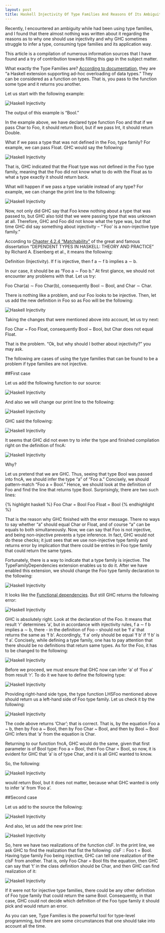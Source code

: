 ```yaml
---
layout: post
title: Haskell Injectivity Of Type Families And Reasons Of Its Ambiguity
---
```


Recently, I encountered an ambiguity while had been using type families, and I found that there almost nothing was written about it regarding the reasons as to why one should use injectivity and why GHC sometimes struggle to infer a type, consuming type families and its application way.

This article is a compilation of numerous information sources that I have found and a try of contribution towards filling this gap in the subject matter.

What exactly the Type Families are? [According to documentation]( https://wiki.haskell.org/GHC/Type_families), they are “a Haskell extension supporting ad-hoc overloading of data types.” They can be considered as a function on types. That is, you pass to the function some type and it returns you another.

Let us start with the following example:

![Haskell Injectivity](/images/haskell-injectivity-1.png "Haskell Injectivity")

The output of this example is “Bool.”

In the example above, we have declared type function Foo and that if we pass Char to Foo, it should return Bool, but if we pass Int, it should return Double.

What if we pass a type that was not defined in the Foo, type family? For example, we can pass Float. GHC would say the following:

![Haskell Injectivity](/images/haskell-injectivity-2.png "Haskell Injectivity")

That is, GHC indicated that the Float type was not defined in the Foo type family, meaning that the Foo did not know what to do with the Float as to what a type exactly it should return back.

What will happen if we pass a type variable instead of any type? For example, we can change the print line to the following:

![Haskell Injectivity](/images/haskell-injectivity-3.png "Haskell Injectivity")

Now, not only did GHC say that Foo knew nothing about a type that was passed to, but GHC also told that we were passing type that was unknown at all. Therefore, GHC and Foo did not know what the type was, but that time GHC did say something about injectivity – “`Foo' is a non-injective type family.”

According to [Chapter 4.2.4 “Matchability”]( http://www.cis.upenn.edu/~sweirich/papers/eisenberg-thesis.pdf) of the great and famous dissertation “DEPENDENT TYPES IN HASKELL: THEORY AND PRACTICE” by Richard A. Eisenberg et al., it means the following:

Definition (Injectivity). If f is injective, then f a ∼ f b implies a ∼ b.

In our case, it should be as “Foo a ∼ Foo b.” At first glance, we should not encounter any problems with that. Let us try:

Foo Char(a) ∼  Foo Char(b), consequently Bool ∼ Bool, and Char ∼ Char.

There is nothing like a problem, and our Foo looks to be injective. Then, let us add the new definition in Foo so as Foo will be the following:

![Haskell Injectivity](/images/haskell-injectivity-4.png "Haskell Injectivity")

Taking the changes that were mentioned above into account, let us try next:

Foo Char ~ Foo Float, consequently Bool ~ Bool, but Char does not equal Float.

That is the problem. “Ok, but why should I bother about injectivity?” you may ask.

The following are cases of using the type families that can be found to be a problem if type families are not injective.

##First case

Let us add the following function to our source:

![Haskell Injectivity](/images/haskell-injectivity-5.png "Haskell Injectivity")

And also we will change our print line to the following: 

![Haskell Injectivity](/images/haskell-injectivity-6.png "Haskell Injectivity")

GHC said the following: 

![Haskell Injectivity](/images/haskell-injectivity-7.png "Haskell Injectivity")

It seems that GHC did not even try to infer the type and finished compilation right on the definition of fncA:

![Haskell Injectivity](/images/haskell-injectivity-8.png "Haskell Injectivity")

Why?

Let us pretend that we are GHC. Thus, seeing that type Bool was passed into fncA, we should infer the type “a” of “Foo a.” Concisely, we should pattern-match “Foo a = Bool.” Hence, we should look at the definition of Foo and find the line that returns type Bool. Surprisingly, there are two such lines:

{% highlight haskell %}
  Foo Char = Bool
  Foo Float = Bool
{% endhighlight %}

That is the reason why GHC finished with the error message. There no ways to say whether “a” should equal Char or Float, and of course “a” can be equals to both simultaneously. Now, we can say that Foo is not injective, and being non-injective prevents a type inference. In fact, GHC would not do these checks; it just sees that we use non-injective type family and returns error by implication that there could be entries in Foo type family that could return the same types.

Fortunately, there is a way to indicate that a type family is injective. The TypeFamilyDependencies extension enables us to do it. After we have enabled this extension, we should change the Foo type family declaration to the following:

![Haskell Injectivity](/images/haskell-injectivity-9.png "Haskell Injectivity")

It looks like the [Functional dependencies]( https://wiki.haskell.org/Functional_dependencies). But still GHC returns the following error:

![Haskell Injectivity](/images/haskell-injectivity-10.png "Haskell Injectivity")
 
GHC is absolutely right. Look at the declaration of the Foo. It means that result ‘r’ determines ‘a’, but in accordance with injectivity rules, f a ∼ f b implies a ∼ b, there - in the definition of Foo – should not be ‘f a’ that returns the same as ‘f b’. Accordingly, ‘f a’ only should be equal ‘f b’ if ‘f b’ is ‘f a’. Concisely, while defining a type family, one has to pay attention that there should be no definitions that return same types.
As for the Foo, it has to be changed to the following:

![Haskell Injectivity](/images/haskell-injectivity-11.png "Haskell Injectivity")
 
Before we proceed, we must ensure that GHC now can infer ‘a’ of ‘Foo a’ from result ‘r’. To do it we have to define the following type:

![Haskell Injectivity](/images/haskell-injectivity-12.png "Haskell Injectivity")
 
Providing right-hand side type, the type function LHSFoo mentioned above should return us a left-hand side of Foo type family.
Let us check it by the following:

![Haskell Injectivity](/images/haskell-injectivity-13.png "Haskell Injectivity")

The code above returns ‘Char’; that is correct. That is, by the equation Foo a ~ b, then by Foo a ~ Bool, then by Foo Char ~ Bool, and then by Bool ~ Bool GHC infers that ‘a’ from the equation is Char.

Returning to our function fncA, GHC would do the same, given that first parameter is of Bool type: Foo a = Bool, then Foo Char = Bool, so now, it is evident for GHC that ‘a’ is of type Char, and it is all GHC wanted to know.

So, the following:

![Haskell Injectivity](/images/haskell-injectivity-14.png "Haskell Injectivity")

would return Bool, but it does not matter, because what GHC wanted is only to infer ‘a’ from ‘Foo a’.

##Second case

Let us add to the source the following:

![Haskell Injectivity](/images/haskell-injectivity-15.png "Haskell Injectivity")
 
And also, let us add the new print line:

![Haskell Injectivity](/images/haskell-injectivity-16.png "Haskell Injectivity")
 
So, here we have two realizations of the function clsF. In the print line, we ask GHC to find the realization that fist the following: clsF :: Foo t = Bool. Having type family Foo being injective, GHC can tell one realization of the clsF from another. That is, only Foo Char = Bool fits the equation, then GHC can say that ‘t’ in the class definition should be Char, and then GHC can find realization of it:

![Haskell Injectivity](/images/haskell-injectivity-17.png "Haskell Injectivity")

If it were not for injective type families, there could be any other definition of Foo type family that could return the same Bool. Consequently, in that case, GHC could not decide which definition of the Foo type family it should pick and would return an error.

As you can see, Type Families is the powerful tool for type-level programming, but there are some circumstances that one should take into account all the time.

